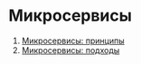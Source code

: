 # Микросервисы
1. [Микросервисы: принципы](./shmicros-11/11-microservices-02-principles/)
2. [Микросервисы: подходы](./shmicros-11/11-microservices-03-approaches/)